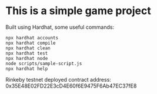 # This is a simple game project

Built using Hardhat, some useful commands:

```shell
npx hardhat accounts
npx hardhat compile
npx hardhat clean
npx hardhat test
npx hardhat node
node scripts/sample-script.js
npx hardhat help
```

Rinkeby testnet deployed contract address: 0x35E48E02FD22E3cD4E60f6E9475F6Ab47EC37fE8
